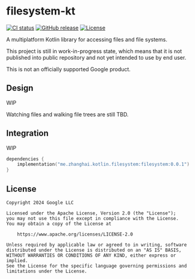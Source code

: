 # filesystem-kt

[![CI status](https://github.com/zhanghai/filesystem-kt/workflows/Java%20CI%20with%20Gradle/badge.svg)](https://github.com/zhanghai/filesystem-kt/actions) [![GitHub release](https://img.shields.io/github/v/release/zhanghai/filesystem-kt)](https://github.com/zhanghai/filesystem-kt/releases) [![License](https://img.shields.io/github/license/zhanghai/filesystem-kt?color=blue)](LICENSE)

A multiplatform Kotlin library for accessing files and file systems.

This project is still in work-in-progress state, which means that it is not published into public repository and not yet intended to use by end user.

This is not an officially supported Google product.

## Design

WIP

Watching files and walking file trees are still TBD.

## Integration

WIP

```kotlin
dependencies {
    implementation("me.zhanghai.kotlin.filesystem:filesystem:0.0.1")
}
```

## License

    Copyright 2024 Google LLC

    Licensed under the Apache License, Version 2.0 (the "License");
    you may not use this file except in compliance with the License.
    You may obtain a copy of the License at

        https://www.apache.org/licenses/LICENSE-2.0

    Unless required by applicable law or agreed to in writing, software
    distributed under the License is distributed on an "AS IS" BASIS,
    WITHOUT WARRANTIES OR CONDITIONS OF ANY KIND, either express or implied.
    See the License for the specific language governing permissions and
    limitations under the License.
